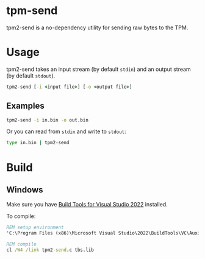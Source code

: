 # tpm-send

tpm2-send is a no-dependency utility for sending raw bytes to the TPM.

# Usage

tpm2-send takes an input stream (by default `stdin`) and an output stream (by default `stdout`).

```cmd
tpm2-send [-i <input file>] [-o <output file>]
```

## Examples

```cmd
tpm2-send -i in.bin -o out.bin
```

Or you can read from `stdin` and write to `stdout`:

```cmd
type in.bin | tpm2-send
```


# Build

## Windows
Make sure you have [Build Tools for Visual Studio 2022](https://visualstudio.microsoft.com/downloads/#build-tools-for-visual-studio-2022) installed.

To compile:

```cmd
REM setup environment
'C:\Program Files (x86)\Microsoft Visual Studio\2022\BuildTools\VC\Auxiliary\Build\vcvars32.bat'

REM compile
cl /W4 /link tpm2-send.c tbs.lib
```